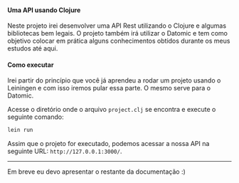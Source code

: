 #### Uma API usando Clojure
Neste projeto irei desenvolver uma API Rest utilizando o Clojure e algumas bibliotecas bem legais. 
O projeto também irá utilizar o Datomic e tem como objetivo colocar em prática alguns conhecimentos obtidos durante os meus estudos até aqui.

#### Como executar
Irei partir do princípio que você já aprendeu a rodar um projeto usando o Leiningen e com isso iremos pular essa parte. O mesmo serve para o Datomic.

Acesse o diretório onde o arquivo `project.clj` se encontra e execute o seguinte comando:
```bash
lein run
```
Assim que o projeto for executado, podemos acessar a nossa API na seguinte URL: `http://127.0.0.1:3000/`.

-----

Em breve eu devo apresentar o restante da documentação :)
